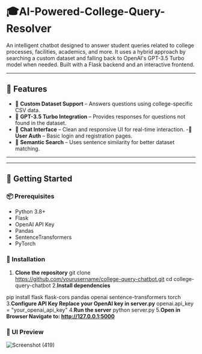 # 🎓AI-Powered-College-Query-Resolver

An intelligent chatbot designed to answer student queries related to college processes, facilities, academics, and more. It uses a hybrid approach by searching a custom dataset and falling back to OpenAI's GPT-3.5 Turbo model when needed. Built with a Flask backend and an interactive frontend.

---

## 🔧 Features

- 📁 **Custom Dataset Support** – Answers questions using college-specific CSV data.
- 🤖 **GPT-3.5 Turbo Integration** – Provides responses for questions not found in the dataset.
- 💬 **Chat Interface** – Clean and responsive UI for real-time interaction.
-👤 **User Auth** – Basic login and registration pages.
- 🧠 **Semantic Search** –  Uses sentence similarity for better dataset matching.
---

---

## 🚀 Getting Started

### 📦 Prerequisites

- Python 3.8+
- Flask
- OpenAI API Key
- Pandas
- SentenceTransformers 
- PyTorch

### 🔨 Installation

1. **Clone the repository**
git clone https://github.com/yourusername/college-query-chatbot.git
cd college-query-chatbot
2.**Install dependencies**

pip install flask flask-cors pandas openai sentence-transformers torch
3.**Configure API Key Replace your OpenAI key in server.py**
openai.api_key = "your_openai_api_key"
4.**Run the server**
python server.py
5.**Open in Browser Navigate to: http://127.0.0.1:5000**

### 📸 UI Preview
![Screenshot (419)](https://github.com/user-attachments/assets/f668f942-e601-4042-94b8-0a34b63df9c6)
